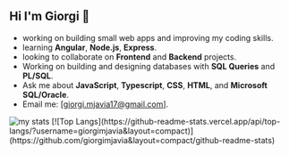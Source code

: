 ## Hi I'm Giorgi 👋

-  working on building small web apps and improving my coding skills.
-  learning **Angular**, **Node.js**, **Express**.
-  looking to collaborate on **Frontend** and **Backend** projects.
-  Working on building and designing databases with **SQL Queries** and **PL/SQL**.
-  Ask me about **JavaScript**, **Typescript**, **CSS**, **HTML**, and **Microsoft SQL/Oracle**.
-  Email me: [giorgi.mjavia17@gmail.com].

<img alt="my stats" src="https://github-readme-stats.vercel.app/api?username=giorgimjavia"/>
 [![Top Langs](https://github-readme-stats.vercel.app/api/top-langs/?username=giorgimjavia&layout=compact)](https://github.com/giorgimjavia&layout=compact/github-readme-stats)
